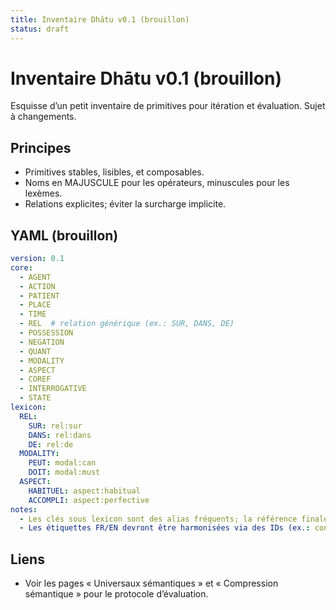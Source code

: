 ```yaml
---
title: Inventaire Dhātu v0.1 (brouillon)
status: draft
---
```


# Inventaire Dhātu v0.1 (brouillon)

Esquisse d’un petit inventaire de primitives pour itération et évaluation. Sujet à changements.

## Principes
- Primitives stables, lisibles, et composables.
- Noms en MAJUSCULE pour les opérateurs, minuscules pour les lexèmes.
- Relations explicites; éviter la surcharge implicite.

## YAML (brouillon)

```yaml
version: 0.1
core:
  - AGENT
  - ACTION
  - PATIENT
  - PLACE
  - TIME
  - REL  # relation générique (ex.: SUR, DANS, DE)
  - POSSESSION
  - NEGATION
  - QUANT
  - MODALITY
  - ASPECT
  - COREF
  - INTERROGATIVE
  - STATE
lexicon:
  REL:
    SUR: rel:sur
    DANS: rel:dans
    DE: rel:de
  MODALITY:
    PEUT: modal:can
    DOIT: modal:must
  ASPECT:
    HABITUEL: aspect:habitual
    ACCOMPLI: aspect:perfective
notes:
  - Les clés sous lexicon sont des alias fréquents; la référence finale sera ancrée à des IDs stables.
  - Les étiquettes FR/EN devront être harmonisées via des IDs (ex.: concept:book, action:hunt).
```

## Liens
- Voir les pages « Universaux sémantiques » et « Compression sémantique » pour le protocole d’évaluation.
